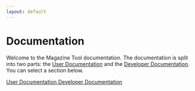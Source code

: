 ```yaml
---
layout: default
---
```


# Documentation

Welcome to the Magazine Tool documentation. The documentation is split into two parts: the [User Documentation](/docs/user) and the [Developer Documentation](/docs/dev). You can select a section below.

<div class="docs-chooser">
    <div class="docs-chooser/wrapper">
        <a href="/docs/user">
            <span>User Documentation</span>
        </a>
        <a href="/docs/dev">
            <span>Developer Documentation</span>
        </a>
    </div>
</div>
